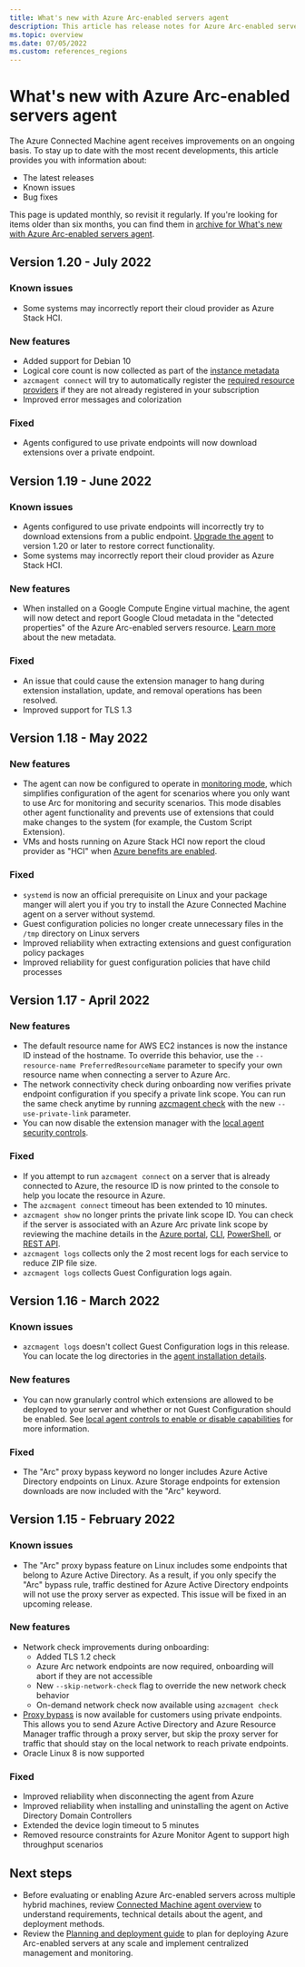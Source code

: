 ```yaml
---
title: What's new with Azure Arc-enabled servers agent
description: This article has release notes for Azure Arc-enabled servers agent. For many of the summarized issues, there are links to more details.
ms.topic: overview
ms.date: 07/05/2022
ms.custom: references_regions
---
```


# What's new with Azure Arc-enabled servers agent

The Azure Connected Machine agent receives improvements on an ongoing basis. To stay up to date with the most recent developments, this article provides you with information about:

- The latest releases
- Known issues
- Bug fixes

This page is updated monthly, so revisit it regularly. If you're looking for items older than six months, you can find them in [archive for What's new with Azure Arc-enabled servers agent](agent-release-notes-archive.md).

## Version 1.20 - July 2022

### Known issues

- Some systems may incorrectly report their cloud provider as Azure Stack HCI.

### New features

- Added support for Debian 10
- Logical core count is now collected as part of the [instance metadata](agent-overview.md#instance-metadata)
- `azcmagent connect` will try to automatically register the [required resource providers](prerequisites.md#azure-resource-providers) if they are not already registered in your subscription
- Improved error messages and colorization

### Fixed

- Agents configured to use private endpoints will now download extensions over a private endpoint.

## Version 1.19 - June 2022

### Known issues

- Agents configured to use private endpoints will incorrectly try to download extensions from a public endpoint. [Upgrade the agent](manage-agent.md#upgrade-the-agent) to version 1.20 or later to restore correct functionality.
- Some systems may incorrectly report their cloud provider as Azure Stack HCI.

### New features

- When installed on a Google Compute Engine virtual machine, the agent will now detect and report Google Cloud metadata in the "detected properties" of the Azure Arc-enabled servers resource. [Learn more](agent-overview.md#instance-metadata) about the new metadata.

### Fixed

- An issue that could cause the extension manager to hang during extension installation, update, and removal operations has been resolved.
- Improved support for TLS 1.3

## Version 1.18 - May 2022

### New features

- The agent can now be configured to operate in [monitoring mode](security-overview.md#agent-modes), which simplifies configuration of the agent for scenarios where you only want to use Arc for monitoring and security scenarios. This mode disables other agent functionality and prevents use of extensions that could make changes to the system (for example, the Custom Script Extension).
- VMs and hosts running on Azure Stack HCI now report the cloud provider as "HCI" when [Azure benefits are enabled](/azure-stack/hci/manage/azure-benefits#enable-azure-benefits).

### Fixed

- `systemd` is now an official prerequisite on Linux and your package manger will alert you if you try to install the Azure Connected Machine agent on a server without systemd.
- Guest configuration policies no longer create unnecessary files in the `/tmp` directory on Linux servers
- Improved reliability when extracting extensions and guest configuration policy packages
- Improved reliability for guest configuration policies that have child processes

## Version 1.17 - April 2022

### New features

- The default resource name for AWS EC2 instances is now the instance ID instead of the hostname. To override this behavior, use the `--resource-name PreferredResourceName` parameter to specify your own resource name when connecting a server to Azure Arc.
- The network connectivity check during onboarding now verifies private endpoint configuration if you specify a private link scope. You can run the same check anytime by running [azcmagent check](manage-agent.md#check) with the new `--use-private-link` parameter.
- You can now disable the extension manager with the [local agent security controls](security-overview.md#local-agent-security-controls).

### Fixed

- If you attempt to run `azcmagent connect` on a server that is already connected to Azure, the resource ID is now printed to the console to help you locate the resource in Azure.
- The `azcmagent connect` timeout has been extended to 10 minutes.
- `azcmagent show` no longer prints the private link scope ID. You can check if the server is associated with an Azure Arc private link scope by reviewing the machine details in the [Azure portal](https://portal.azure.com/#blade/Microsoft_Azure_HybridCompute/AzureArcCenterBlade/servers), [CLI](/cli/azure/connectedmachine?view=azure-cli-latest#az-connectedmachine-show&preserve-view=true), [PowerShell](/powershell/module/az.connectedmachine/get-azconnectedmachine), or [REST API](/rest/api/hybridcompute/machines/get).
- `azcmagent logs` collects only the 2 most recent logs for each service to reduce ZIP file size.
- `azcmagent logs` collects Guest Configuration logs again.

## Version 1.16 - March 2022

### Known issues

- `azcmagent logs` doesn't collect Guest Configuration logs in this release. You can locate the log directories in the [agent installation details](deployment-options.md#agent-installation-details).

### New features

- You can now granularly control which extensions are allowed to be deployed to your server and whether or not Guest Configuration should be enabled. See [local agent controls to enable or disable capabilities](security-overview.md#local-agent-security-controls) for more information.

### Fixed

- The "Arc" proxy bypass keyword no longer includes Azure Active Directory endpoints on Linux. Azure Storage endpoints for extension downloads are now included with the "Arc" keyword.

## Version 1.15 - February 2022

### Known issues

- The "Arc" proxy bypass feature on Linux includes some endpoints that belong to Azure Active Directory. As a result, if you only specify the "Arc" bypass rule, traffic destined for Azure Active Directory endpoints will not use the proxy server as expected. This issue will be fixed in an upcoming release.

### New features

- Network check improvements during onboarding:
  - Added TLS 1.2 check
  - Azure Arc network endpoints are now required, onboarding will abort if they are not accessible
  - New `--skip-network-check` flag to override the new network check behavior
  - On-demand network check now available using `azcmagent check`
- [Proxy bypass](manage-agent.md#proxy-bypass-for-private-endpoints) is now available for customers using private endpoints. This allows you to send Azure Active Directory and Azure Resource Manager traffic through a proxy server, but skip the proxy server for traffic that should stay on the local network to reach private endpoints.
- Oracle Linux 8 is now supported

### Fixed

- Improved reliability when disconnecting the agent from Azure
- Improved reliability when installing and uninstalling the agent on Active Directory Domain Controllers
- Extended the device login timeout to 5 minutes
- Removed resource constraints for Azure Monitor Agent to support high throughput scenarios

## Next steps

- Before evaluating or enabling Azure Arc-enabled servers across multiple hybrid machines, review [Connected Machine agent overview](agent-overview.md) to understand requirements, technical details about the agent, and deployment methods.
- Review the [Planning and deployment guide](plan-at-scale-deployment.md) to plan for deploying Azure Arc-enabled servers at any scale and implement centralized management and monitoring.
